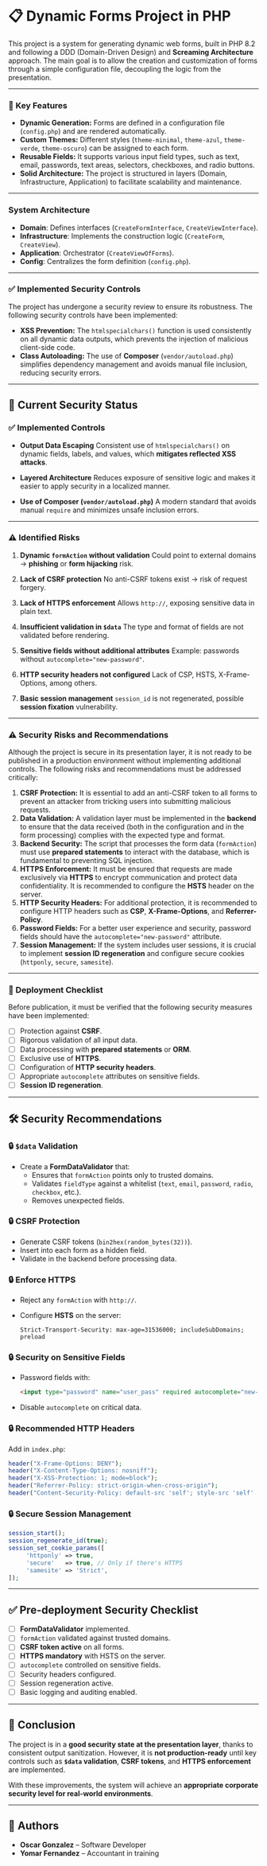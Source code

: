 # 📋 Dynamic Forms Project in PHP

This project is a system for generating dynamic web forms, built in PHP 8.2 and following a DDD (Domain-Driven Design) and **Screaming Architecture** approach. The main goal is to allow the creation and customization of forms through a simple configuration file, decoupling the logic from the presentation.

-----

### 🚀 Key Features

  * **Dynamic Generation:** Forms are defined in a configuration file (`config.php`) and are rendered automatically.
  * **Custom Themes:** Different styles (`theme-minimal`, `theme-azul`, `theme-verde`, `theme-oscuro`) can be assigned to each form.
  * **Reusable Fields:** It supports various input field types, such as text, email, passwords, text areas, selectors, checkboxes, and radio buttons.
  * **Solid Architecture:** The project is structured in layers (Domain, Infrastructure, Application) to facilitate scalability and maintenance.

-----

### System Architecture

  * **Domain**: Defines interfaces (`CreateFormInterface`, `CreateViewInterface`).
  * **Infrastructure**: Implements the construction logic (`CreateForm`, `CreateView`).
  * **Application**: Orchestrator (`CreateViewOfForms`).
  * **Config**: Centralizes the form definition (`config.php`).

-----

### ✅ Implemented Security Controls

The project has undergone a security review to ensure its robustness. The following security controls have been implemented:

  * **XSS Prevention:** The `htmlspecialchars()` function is used consistently on all dynamic data outputs, which prevents the injection of malicious client-side code.
  * **Class Autoloading:** The use of **Composer** (`vendor/autoload.php`) simplifies dependency management and avoids manual file inclusion, reducing security errors.

-----

## 🔐 Current Security Status

### ✅ Implemented Controls

  * **Output Data Escaping**
    Consistent use of `htmlspecialchars()` on dynamic fields, labels, and values, which **mitigates reflected XSS attacks**.

  * **Layered Architecture**
    Reduces exposure of sensitive logic and makes it easier to apply security in a localized manner.

  * **Use of Composer (`vendor/autoload.php`)**
    A modern standard that avoids manual `require` and minimizes unsafe inclusion errors.

-----

### ⚠️ Identified Risks

1.  **Dynamic `formAction` without validation**
    Could point to external domains → **phishing** or **form hijacking** risk.

2.  **Lack of CSRF protection**
    No anti-CSRF tokens exist → risk of request forgery.

3.  **Lack of HTTPS enforcement**
    Allows `http://`, exposing sensitive data in plain text.

4.  **Insufficient validation in `$data`**
    The type and format of fields are not validated before rendering.

5.  **Sensitive fields without additional attributes**
    Example: passwords without `autocomplete="new-password"`.

6.  **HTTP security headers not configured**
    Lack of CSP, HSTS, X-Frame-Options, among others.

7.  **Basic session management**
    `session_id` is not regenerated, possible **session fixation** vulnerability.

-----

### ⚠️ Security Risks and Recommendations

Although the project is secure in its presentation layer, it is not ready to be published in a production environment without implementing additional controls. The following risks and recommendations must be addressed critically:

1.  **CSRF Protection:** It is essential to add an anti-CSRF token to all forms to prevent an attacker from tricking users into submitting malicious requests.
2.  **Data Validation:** A validation layer must be implemented in the **backend** to ensure that the data received (both in the configuration and in the form processing) complies with the expected type and format.
3.  **Backend Security:** The script that processes the form data (`formAction`) must use **prepared statements** to interact with the database, which is fundamental to preventing SQL injection.
4.  **HTTPS Enforcement:** It must be ensured that requests are made exclusively via **HTTPS** to encrypt communication and protect data confidentiality. It is recommended to configure the **HSTS** header on the server.
5.  **HTTP Security Headers:** For additional protection, it is recommended to configure HTTP headers such as **CSP**, **X-Frame-Options**, and **Referrer-Policy**.
6.  **Password Fields:** For a better user experience and security, password fields should have the `autocomplete="new-password"` attribute.
7.  **Session Management:** If the system includes user sessions, it is crucial to implement **session ID regeneration** and configure secure cookies (`httponly`, `secure`, `samesite`).

-----

### 📄 Deployment Checklist

Before publication, it must be verified that the following security measures have been implemented:

  - [ ] Protection against **CSRF**.
  - [ ] Rigorous validation of all input data.
  - [ ] Data processing with **prepared statements** or **ORM**.
  - [ ] Exclusive use of **HTTPS**.
  - [ ] Configuration of **HTTP security headers**.
  - [ ] Appropriate `autocomplete` attributes on sensitive fields.
  - [ ] **Session ID regeneration**.

-----

## 🛠️ Security Recommendations

### 🔒 `$data` Validation

  * Create a **FormDataValidator** that:
      * Ensures that `formAction` points only to trusted domains.
      * Validates `fieldType` against a whitelist (`text`, `email`, `password`, `radio`, `checkbox`, etc.).
      * Removes unexpected fields.

### 🔒 CSRF Protection

  * Generate CSRF tokens (`bin2hex(random_bytes(32))`).
  * Insert into each form as a hidden field.
  * Validate in the backend before processing data.

### 🔒 Enforce HTTPS

  * Reject any `formAction` with `http://`.

  * Configure **HSTS** on the server:

    ```
    Strict-Transport-Security: max-age=31536000; includeSubDomains; preload
    ```

### 🔒 Security on Sensitive Fields

  * Password fields with:

    ```html
    <input type="password" name="user_pass" required autocomplete="new-password">
    ```

  * Disable `autocomplete` on critical data.

### 🔒 Recommended HTTP Headers

Add in `index.php`:

```php
header("X-Frame-Options: DENY");
header("X-Content-Type-Options: nosniff");
header("X-XSS-Protection: 1; mode=block");
header("Referrer-Policy: strict-origin-when-cross-origin");
header("Content-Security-Policy: default-src 'self'; style-src 'self' 'unsafe-inline'; script-src 'self';");
```

### 🔒 Secure Session Management

```php
session_start();
session_regenerate_id(true);
session_set_cookie_params([
     'httponly' => true,
     'secure'   => true, // Only if there's HTTPS
     'samesite' => 'Strict',
]);
```

-----

## ✅ Pre-deployment Security Checklist

  * [ ] **FormDataValidator** implemented.
  * [ ] `formAction` validated against trusted domains.
  * [ ] **CSRF token active** on all forms.
  * [ ] **HTTPS mandatory** with HSTS on the server.
  * [ ] `autocomplete` controlled on sensitive fields.
  * [ ] Security headers configured.
  * [ ] Session regeneration active.
  * [ ] Basic logging and auditing enabled.

-----

## 📌 Conclusion

The project is in a **good security state at the presentation layer**, thanks to consistent output sanitization. However, it is **not production-ready** until key controls such as **`$data` validation**, **CSRF tokens**, and **HTTPS enforcement** are implemented.

With these improvements, the system will achieve an **appropriate corporate security level for real-world environments**.

-----

## 👥 Authors

  * **Oscar Gonzalez** – Software Developer
  * **Yomar Fernandez** – Accountant in training